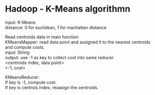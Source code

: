 # Hadoop - K-Means algorithmn  

input: K-Means <in> <out> <init> <distance type> <K> <MaxIter>  
distance: 0 for euclidean, 1 for manhattan distance  

Read centroids data in main function   
KMeansMapper: read data point and assigned it to the nearest centroids and compute costs.  
input: String  
output: use -1 as key to collect cost into same reducer.   
<centroids index, data point>   
<-1, cost>   

KMeansReducer:   
If key is -1, compute cost.  
If key is centrois index, reaasign the centroids.  






